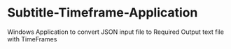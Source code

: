 # Subtitle-Timeframe-Application
Windows Application to convert JSON input file to Required Output text file with TimeFrames

